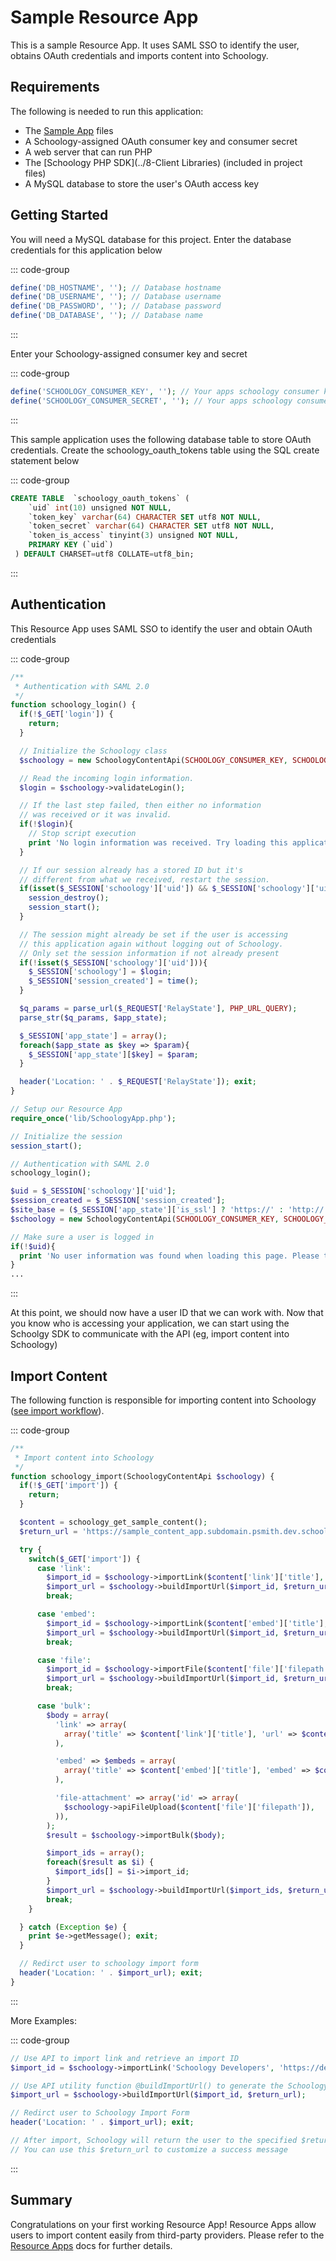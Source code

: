 # Sample Resource App

This is a sample Resource App. It uses SAML SSO to identify the user, obtains OAuth credentials and imports content into Schoology.

## Requirements

The following is needed to run this application:

- The [Sample App](https://developers.schoology.com/files/sample_content_app_0.9.1.zip) files
- A Schoology-assigned OAuth consumer key and consumer secret
- A web server that can run PHP
- The [Schoology PHP SDK](../8-Client Libraries) (included in project files)
- A MySQL database to store the user's OAuth access key

## Getting Started

You will need a MySQL database for this project. Enter the database credentials for this application below

::: code-group

```php [lib/SchoologyApp.php]
define('DB_HOSTNAME', ''); // Database hostname
define('DB_USERNAME', ''); // Database username
define('DB_PASSWORD', ''); // Database password
define('DB_DATABASE', ''); // Database name
```

:::

Enter your Schoology-assigned consumer key and secret

::: code-group

```php [lib/SchoologyApp.php]
define('SCHOOLOGY_CONSUMER_KEY', ''); // Your apps schoology consumer key
define('SCHOOLOGY_CONSUMER_SECRET', ''); // Your apps schoology consumer secret
```

:::

This sample application uses the following database table to store OAuth credentials. Create the schoology_oauth_tokens table using the SQL create statement below

::: code-group

```sql [table]
CREATE TABLE  `schoology_oauth_tokens` (
    `uid` int(10) unsigned NOT NULL,
    `token_key` varchar(64) CHARACTER SET utf8 NOT NULL,
    `token_secret` varchar(64) CHARACTER SET utf8 NOT NULL,
    `token_is_access` tinyint(3) unsigned NOT NULL,
    PRIMARY KEY (`uid`)
 ) DEFAULT CHARSET=utf8 COLLATE=utf8_bin;
```

:::

## Authentication

This Resource App uses SAML SSO to identify the user and obtain OAuth credentials

::: code-group

```php [lib/SchoologyApp.php]
/**
 * Authentication with SAML 2.0
 */
function schoology_login() {
  if(!$_GET['login']) {
    return;
  }

  // Initialize the Schoology class
  $schoology = new SchoologyContentApi(SCHOOLOGY_CONSUMER_KEY, SCHOOLOGY_CONSUMER_SECRET);

  // Read the incoming login information.
  $login = $schoology->validateLogin();

  // If the last step failed, then either no information
  // was received or it was invalid.
  if(!$login){
    // Stop script execution
    print 'No login information was received. Try loading this application again from within Schoology.'; exit;
  }

  // If our session already has a stored ID but it's
  // different from what we received, restart the session.
  if(isset($_SESSION['schoology']['uid']) && $_SESSION['schoology']['uid'] != $login['uid']){
    session_destroy();
    session_start();
  }

  // The session might already be set if the user is accessing
  // this application again without logging out of Schoology.
  // Only set the session information if not already present
  if(!isset($_SESSION['schoology']['uid'])){
    $_SESSION['schoology'] = $login;
    $_SESSION['session_created'] = time();
  }

  $q_params = parse_url($_REQUEST['RelayState'], PHP_URL_QUERY);
  parse_str($q_params, $app_state);

  $_SESSION['app_state'] = array();
  foreach($app_state as $key => $param){
    $_SESSION['app_state'][$key] = $param;
  }

  header('Location: ' . $_REQUEST['RelayState']); exit;
}
```

```php [index.php]
// Setup our Resource App
require_once('lib/SchoologyApp.php');

// Initialize the session
session_start();

// Authentication with SAML 2.0
schoology_login();

$uid = $_SESSION['schoology']['uid'];
$session_created = $_SESSION['session_created'];
$site_base = ($_SESSION['app_state']['is_ssl'] ? 'https://' : 'http://') . $_SESSION['schoology']['domain'];
$schoology = new SchoologyContentApi(SCHOOLOGY_CONSUMER_KEY, SCHOOLOGY_CONSUMER_SECRET, $site_base);

// Make sure a user is logged in
if(!$uid){
  print 'No user information was found when loading this page. Please try loading this application from within Schoology.'; exit;
}
...
```

:::

At this point, we should now have a user ID that we can work with. Now that you know who is accessing your application, we can start using the Schoolgy SDK to communicate with the API (eg, import content into Schoology)

## Import Content

The following function is responsible for importing content into Schoology ([see import workflow](<../../2-API Documentation/8-Resource Apps#import-workflow>)).

::: code-group

```php [lib/SchoologyApp.php]
/**
 * Import content into Schoology
 */
function schoology_import(SchoologyContentApi $schoology) {
  if(!$_GET['import']) {
    return;
  }

  $content = schoology_get_sample_content();
  $return_url = 'https://sample_content_app.subdomain.psmith.dev.schoologize.com/index.php';

  try {
    switch($_GET['import']) {
      case 'link':
        $import_id = $schoology->importLink($content['link']['title'], $content['link']['url']);
        $import_url = $schoology->buildImportUrl($import_id, $return_url);
        break;

      case 'embed':
        $import_id = $schoology->importLink($content['embed']['title'], $content['embed']['embed']);
        $import_url = $schoology->buildImportUrl($import_id, $return_url);
        break;

      case 'file':
        $import_id = $schoology->importFile($content['file']['filepath']);
        $import_url = $schoology->buildImportUrl($import_id, $return_url);
        break;

      case 'bulk':
        $body = array(
          'link' => array(
            array('title' => $content['link']['title'], 'url' => $content['link']['url']),
          ),

          'embed' => $embeds = array(
            array('title' => $content['embed']['title'], 'embed' => $content['embed']['embed']),
          ),

          'file-attachment' => array('id' => array(
            $schoology->apiFileUpload($content['file']['filepath']),
          )),
        );
        $result = $schoology->importBulk($body);

        $import_ids = array();
        foreach($result as $i) {
          $import_ids[] = $i->import_id;
        }
        $import_url = $schoology->buildImportUrl($import_ids, $return_url);
        break;
    }

  } catch (Exception $e) {
    print $e->getMessage(); exit;
  }

  // Redirct user to schoology import form
  header('Location: ' . $import_url); exit;
}
```

:::

More Examples:

::: code-group

```php [Import web link]
// Use API to import link and retrieve an import ID
$import_id = $schoology->importLink('Schoology Developers', 'https://developers.schoology.com/');

// Use API utility function @buildImportUrl() to generate the Schoology Import URL
$import_url = $schoology->buildImportUrl($import_id, $return_url);

// Redirct user to Schoology Import Form
header('Location: ' . $import_url); exit;

// After import, Schoology will return the user to the specified $return_url.
// You can use this $return_url to customize a success message
```

:::

## Summary

Congratulations on your first working Resource App! Resource Apps allow users to import content easily from third-party providers. Please refer to the [Resource Apps](<../../2-API Documentation/8-Resource Apps>) docs for further details.
